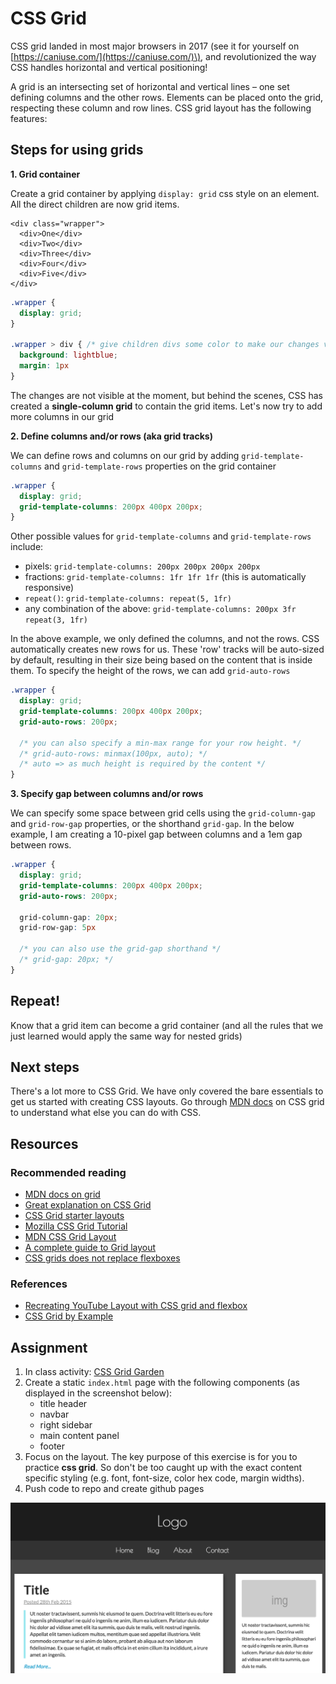 # CSS Grid

CSS grid landed in most major browsers in 2017 \(see it for yourself on [https://caniuse.com/](https://caniuse.com/)\), and revolutionized the way CSS handles horizontal and vertical positioning!

A grid is an intersecting set of horizontal and vertical lines – one set defining columns and the other rows. Elements can be placed onto the grid, respecting these column and row lines. CSS grid layout has the following features:

## Steps for using grids

**1. Grid container**

Create a grid container by applying `display: grid` css style on an element. All the direct children are now grid items.

```markup
<div class="wrapper">
  <div>One</div>
  <div>Two</div>
  <div>Three</div>
  <div>Four</div>
  <div>Five</div>
</div>
```

```css
.wrapper {
  display: grid;
}

.wrapper > div { /* give children divs some color to make our changes visible */
  background: lightblue;
  margin: 1px
}
```

The changes are not visible at the moment, but behind the scenes, CSS has created a **single-column grid** to contain the grid items. Let's now try to add more columns in our grid

**2. Define columns and/or rows \(aka grid tracks\)**

We can define rows and columns on our grid by adding `grid-template-columns` and `grid-template-rows` properties on the grid container

```css
.wrapper {
  display: grid;
  grid-template-columns: 200px 400px 200px;
}
```

Other possible values for `grid-template-columns` and `grid-template-rows` include:

* pixels: `grid-template-columns: 200px 200px 200px 200px`
* fractions: `grid-template-columns: 1fr 1fr 1fr` \(this is automatically responsive\)
* `repeat()`: `grid-template-columns: repeat(5, 1fr)`
* any combination of the above: `grid-template-columns: 200px 3fr repeat(3, 1fr)`

In the above example, we only defined the columns, and not the rows. CSS automatically creates new rows for us. These 'row' tracks will be auto-sized by default, resulting in their size being based on the content that is inside them. To specify the height of the rows, we can add `grid-auto-rows`

```css
.wrapper {
  display: grid;
  grid-template-columns: 200px 400px 200px;
  grid-auto-rows: 200px;

  /* you can also specify a min-max range for your row height. */
  /* grid-auto-rows: minmax(100px, auto); */ 
  /* auto => as much height is required by the content */
}
```

**3. Specify gap between columns and/or rows**

We can specify some space between grid cells using the `grid-column-gap` and `grid-row-gap` properties, or the shorthand `grid-gap`. In the below example, I am creating a 10-pixel gap between columns and a 1em gap between rows.

```css
.wrapper {
  display: grid;
  grid-template-columns: 200px 400px 200px;
  grid-auto-rows: 200px;

  grid-column-gap: 20px;
  grid-row-gap: 5px

  /* you can also use the grid-gap shorthand */
  /* grid-gap: 20px; */
}
```

## Repeat!

Know that a grid item can become a grid container \(and all the rules that we just learned would apply the same way for nested grids\)

## Next steps

There's a lot more to CSS Grid. We have only covered the bare essentials to get us started with creating CSS layouts. Go through [MDN docs](https://developer.mozilla.org/en-US/docs/Web/CSS/CSS_Grid_Layout/Basic_Concepts_of_Grid_Layout) on CSS grid to understand what else you can do with CSS.

## Resources

### Recommended reading

* [MDN docs on grid](https://developer.mozilla.org/en-US/docs/Web/CSS/CSS_Grid_Layout/Basic_Concepts_of_Grid_Layout)
* [Great explanation on CSS Grid](http://varun.ca/css-grid/)
* [CSS Grid starter layouts](https://css-tricks.com/snippets/css/css-grid-starter-layouts/)
* [Mozilla CSS Grid Tutorial](https://mozilladevelopers.github.io/playground/css-grid)
* [MDN CSS Grid Layout](https://developer.mozilla.org/en-US/docs/Web/CSS/CSS_Grid_Layout)
* [A complete guide to Grid layout](https://css-tricks.com/snippets/css/complete-guide-grid/)
* [CSS grids does not replace flexboxes](https://css-tricks.com/css-grid-replace-flexbox/)

### References

* [Recreating YouTube Layout with CSS grid and flexbox](https://codepen.io/GeorgePark/pen/oEwYYy)
* [CSS Grid by Example](https://gridbyexample.com/examples/)

## Assignment

1. In class activity: [CSS Grid Garden](http://cssgridgarden.com/)
2. Create a static `index.html` page with the following components \(as displayed in the screenshot below\):
   * title header
   * navbar
   * right sidebar
   * main content panel
   * footer
3. Focus on the layout. The key purpose of this exercise is for you to practice **css grid**. So don't be too caught up with the exact content specific styling \(e.g. font, font-size, color hex code, margin widths\). 
4. Push code to repo and create github pages

![screenshot](../../.gitbook/assets/css_grid_lab.png)

